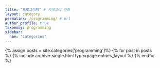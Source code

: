 ```yaml
---
title: "프로그래밍" # 카테고리 이름
layout: category
permalink: /programming/ # url
author_profile: true
taxonomy: programming
sidebar:
  nav: "categories"
---
```


{% assign posts = site.categories['programming']%}
{% for post in posts %}
  {% include archive-single.html type=page.entries_layout %}
{% endfor %}